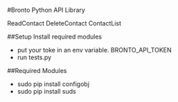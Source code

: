 #Bronto Python API Library 

ReadContact
DeleteContact
ContactList

##Setup
Install required modules
- put your toke in an env variable. BRONTO_API_TOKEN
- run tests.py

##Required Modules
- sudo pip install configobj
- sudo pip install suds

